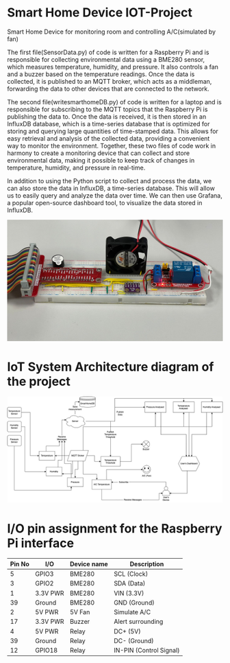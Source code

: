 # Smart Home Device IOT-Project
 Smart Home Device for monitoring room and controlling A/C(simulated by fan)
 
 The first file(SensorData.py) of code is written for a Raspberry Pi and is responsible for collecting environmental data using a BME280 sensor, which measures temperature, humidity, and pressure. It also controls a fan and a buzzer based on the temperature readings. Once the data is collected, it is published to an MQTT broker, which acts as a middleman, forwarding the data to other devices that are connected to the network.

The second file(writesmarthomeDB.py) of code is written for a laptop and is responsible for subscribing to the MQTT topics that the Raspberry Pi is publishing the data to. Once the data is received, it is then stored in an InfluxDB database, which is a time-series database that is optimized for storing and querying large quantities of time-stamped data. This allows for easy retrieval and analysis of the collected data, providing a convenient way to monitor the environment. Together, these two files of code work in harmony to create a monitoring device that can collect and store environmental data, making it possible to keep track of changes in temperature, humidity, and pressure in real-time.

In addition to using the Python script to collect and process the data, we can also store the data in InfluxDB, a time-series database. This will allow us to easily query and analyze the data over time. We can then use Grafana, a popular open-source dashboard tool, to visualize the data stored in InfluxDB.

![Pic of RPi, BME280 and fan](https://github.com/LucidDreamsAlways/IOT-Project/blob/main/Image.jpeg?raw=true)

# IoT System Architecture diagram of the project
![IoT System Architecture diagram of the project](https://github.com/LucidDreamsAlways/IOT-Project/blob/main/ProjectDesign.jpeg?raw=true)

# I/O pin assignment for the Raspberry Pi interface 
| Pin No | I/O | Device name | Description    |
|-------|-----|-------------|----------------|
| 5     | GPIO3 | BME280    | SCL (Clock)    |
| 3     | GPIO2 | BME280    | SDA (Data)     |
| 1     | 3.3V PWR | BME280 | VIN (3.3V)    |
| 39    | Ground   | BME280 | GND (Ground)   |
| 2     | 5V PWR   | 5V Fan  | Simulate A/C   |
| 17    | 3.3V PWR | Buzzer  | Alert surrounding|
| 4     | 5V PWR   | Relay   | DC+ (5V)       |
| 39    | Ground   | Relay   | DC- (Ground)   |
| 12    | GPIO18   | Relay   | IN-PIN (Control Signal)|
